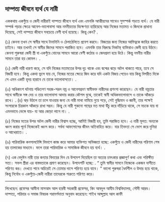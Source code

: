 ## দাম্পত্য জীবনে ব্যর্থ যে নারী

এককথায় একগুঁয়ে ও জেদী নারীরাই দাম্পত্য জীবনে ব্যর্থ এবং এমনকি আত্মীয়দের সাথেও সুসস্পর্ক গড়তে ব্যর্থ। যে নারী সম্পর্ক গড়ার ক্ষেত্রে আবেগ-ভালোবাসা আর নমনীয়তার বিচক্ষণতা হারিয়েছে আর নিজের মতামত ও জিদকে প্রাধান্য দিয়েছে, সেই দাম্পত্য জীবনে সবচেয়ে বেশী ব্যর্থ হয়েছে।
কিন্তু কেন?
.

(১) কেননা তখন সে স্বামীর সাথে টানাটানি ও ঠেলাঠেলিতে প্রবেশ করবে। বিজয়ের জন্য নিজের আমিত্বকে জাহির করতে চাইবে। আর তখনই সে স্বামীর জিদের সামনে পরাজিত হবে। এমনকি তার বিরুদ্ধে নিকটস্থ ব্যক্তিরাও জেদী হয়ে উঠবে। কেননা পুরুষরা জেদী স্ত্রী বা একগুঁয়ে বোনের সামনে আরো বেশী কঠোর ও জেদপ্রবণ হয়ে উঠে। কিন্তু নমনীয় নারীর সামনে তারা হয় কোমল।
.

(২) জেদী নারী ধারণা করে, সে যদি নিজের মতামতের উপর দৃঢ় থাকে এবং দ্বন্দ্বের ঝড়ে অটল থাকতে পারে, তবে সে বিজয়ী হবে। কিন্তু একথা ভুলে যায় যে, নিজের মতের ক্ষেত্রে জিদ করে যদি একটা বিজয় পেয়েও যায় কিন্তু বিপরীত দিকে সে এমন একটি হৃদয় হারাবে যে তাকে ভালোবাসতো।
.

(৩) অধিকাংশ ঘটনায় পণ্ডিতগণ সহজ-সরল নম্র ও আবেগপ্রবণ স্বামীভক্ত নারীদের প্রশংসা করেছেন। যে নারী নম্রতার সাথে স্বামীকে সঙ্গ দেয় ও তার ভালোবাসা আদায় করার কৌশল বুঝে, তাকেই স্বামী অধিকভালোবাসে ও তাকে আঁকড়ে রাখে।
.
(৪) ঝড় উঠলে তা চলে যাওয়ার জন্য যে নারী মাথা নামিয়ে নুয়ে পড়ে, সেই বুদ্ধিমান ও জ্ঞানী, তার পক্ষেই সংসারকে চিরকাল আঁকড়ে রাখা সম্ভব। কিন্তু যে নারী শুকনো গাছের মত মাথা উঁচু করে দাঁড়িয়ে থাকে, সে মচকে যায় বা এমনভাবে ভেঙ্গে যায়- যা আর জোড়া লাগে না।
.
 
 (৫) নিজের মতের উপর অটল জেদী নারীর বিশ্বাস হচ্ছে, আমিই বিজয়ী হব, তুমি পরাজিত হবে। এ নারী মূলত: অন্যকে ধ্বংস করার পূর্বে নিজেকেই ধ্বংস করে। সর্বদা আফসোসের জীবন অতিবাহিত করে। যার তিক্ততা সে ভোগ করে দুনিয়া ও আখেরাতে।
.
 
 (৬) পারিবারিক কনসালটেন্সি বিভাগে কাজ করে আমার ব্যক্তিগত অভিজ্ঞতা হচ্ছে:
একগুঁয়ে ও জেদী নারীদের পরিণাম শেষ হয় তালাকের মাধ্যমে। ফলে তারা পারিবারিক ও সামাজিক জীবনে হয় ব্যর্থ।
.
 
 (৭) এক বেদুঈন নারী তার কন্যার বিদায়ের দিন যে উপদেশ দিয়েছিল তা অত্যন্ত চমৎকার প্রজ্ঞাপূর্ণ কথা এবং পরিক্ষীত সত্য। সফল স্ত্রীরা এর বাস্তবতাকে প্রমাণ করেছেন। উপদেশটি হচ্ছে:
.
“ তুমি স্বামীর সামনে নিজেকে একজন দাসীতে পরিণত কর। দেখতে পাবে অচিরেই সে তোমার দাসে পরিণত হয়ে যাবে। ”
ভালো পুরুষরা ধৈর্যশীল ও উদার হয়ে থাকে, কিন্তু নির্বোধ ও একগুঁয়ে-জেদী নারীরা তাদেরকে শত্রুতে পরিণত করে।
***********************
লিখেছেন: 
প্রফেসর আমীনা মাসআদ আল হারবী
সহকারী প্রফেসর, কিং আবদুল আযীয বিশ্ববিদ্যালয়, সৌদী আরব।
দাম্পত্য, পরিবার ও সমাজ বিষয়ক পরামর্শদাতা
অনুবাদ করেছেন: শাইখ আব্দুল্লাহ আল কাফী

